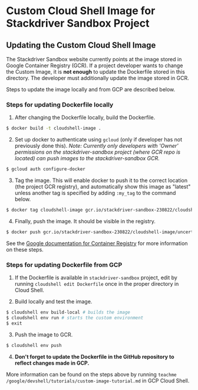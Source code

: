 # Custom Cloud Shell Image for Stackdriver Sandbox Project

## Updating the Custom Cloud Shell Image
The Stackdriver Sandbox website currently points at the image stored in Google Container Registry (GCR). If a project developer wants to change the Custom Image, it is **not enough** to update the Dockerfile stored in this directory. The developer must additionally update the image stored in GCR.

Steps to update the image locally and from GCP are described below.

### Steps for updating Dockerfile locally
1. After changing the Dockerfile locally, build the Dockerfile. 

```bash
$ docker build -t cloudshell-image .
```

2. Set up docker to authenticate using `gcloud` (only if developer has not previously done this). *Note: Currently only developers with 'Owner' permissions on the stackdriver-sandbox project (where GCR repo is located) can push images to the stackdriver-sandbox GCR.*

```bash
$ gcloud auth configure-docker 
```
3. Tag the image. This will enable docker to push it to the correct location (the project GCR registry), and automatically show this image as "latest" unless another tag is specified by adding `:my_tag` to the command below.
```bash
$ docker tag cloudshell-image gcr.io/stackdriver-sandbox-230822/cloudshell-image/uncertified
```

4. Finally, push the image. It should be visible in the registry.
```bash
$ docker push gcr.io/stackdriver-sandbox-230822/cloudshell-image/uncertified
```

See the [Google documentation for Container Registry](https://cloud.google.com/container-registry/docs/quickstart)  for more information on these steps.

### Steps for updating Dockerfile from GCP
1. If the Dockerfile is available in `stackdriver-sandbox` project, edit by running `cloudshell edit Dockerfile` once in the proper directory in Cloud Shell.

2. Build locally and test the image.
```bash
$ cloudshell env build-local # builds the image
$ cloudshell env run # starts the custom environment
$ exit
```
3. Push the image to GCR.
```bash
$ cloudshell env push
```

4. **Don't forget to update the Dockerfile in the GitHub repository to reflect changes made in GCP.**

More information can be found on the steps above by running `teachme /google/devshell/tutorials/custom-image-tutorial.md` in GCP Cloud Shell.
